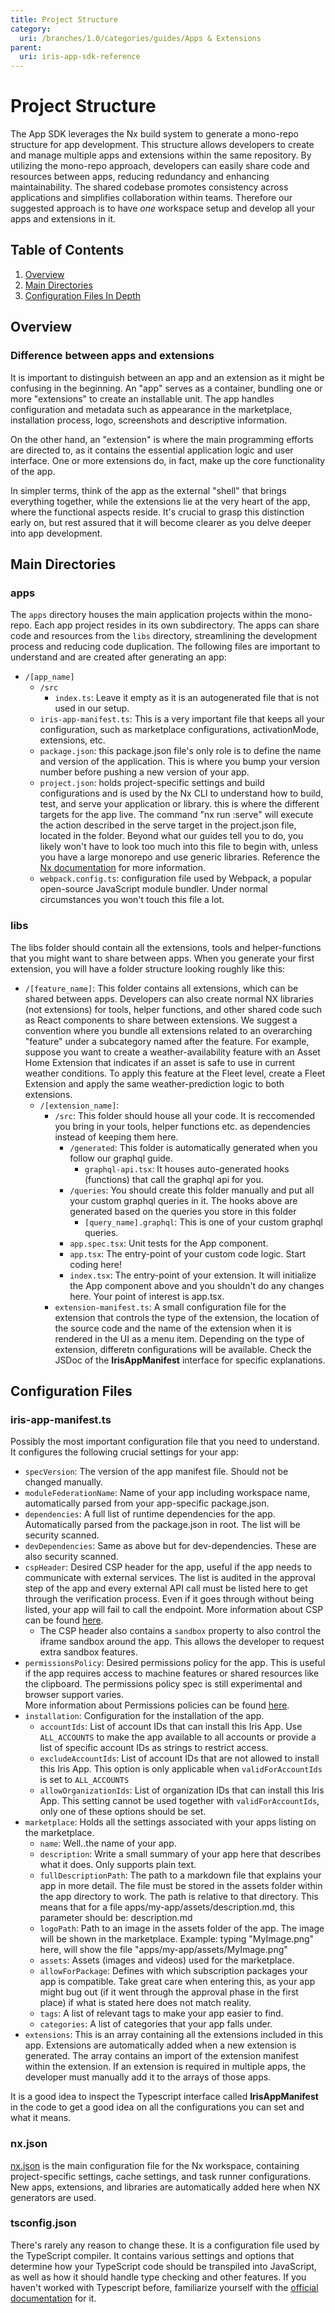 ```yaml
---
title: Project Structure
category:
  uri: /branches/1.0/categories/guides/Apps & Extensions
parent:
  uri: iris-app-sdk-reference
---
```


# Project Structure

The App SDK leverages the Nx build system to generate a mono-repo structure for app development. This structure allows developers to create and manage multiple apps and extensions within the same repository. By utilizing the mono-repo approach, developers can easily share code and resources between apps, reducing redundancy and enhancing maintainability. The shared codebase promotes consistency across applications and simplifies collaboration within teams. Therefore our suggested approach is to have _one_ workspace setup and develop all your apps and extensions in it.

## Table of Contents

1. [Overview](#overview)
2. [Main Directories](#main-directories)
3. [Configuration Files In Depth](#configuration-files)

## Overview

### Difference between apps and extensions

It is important to distinguish between an app and an extension as it might be confusing in the beginning.
An "app" serves as a container, bundling one or more "extensions" to create an installable unit. The app handles configuration and metadata such as appearance in the marketplace, installation process, logo, screenshots and descriptive information.

On the other hand, an "extension" is where the main programming efforts are directed to, as it contains the essential application logic and user interface. One or more extensions do, in fact, make up the core functionality of the app.

In simpler terms, think of the app as the external "shell" that brings everything together, while the extensions lie at the very heart of the app, where the functional aspects reside. It's crucial to grasp this distinction early on, but rest assured that it will become clearer as you delve deeper into app development.

[comment]: <Should put an illustration that depicts the above in a simple manner>

## Main Directories

[comment]: <Visual representation of the structure (tree diagram or screenshot)>

### apps

The `apps` directory houses the main application projects within the mono-repo. Each app project resides in its own subdirectory. The apps can share code and resources from the `libs` directory, streamlining the development process and reducing code duplication. The following files are important to understand and are created after generating an app:

- `/[app_name]`
  - `/src`
    - `index.ts`: Leave it empty as it is an autogenerated file that is not used in our setup.
  - `iris-app-manifest.ts`: This is a very important file that keeps all your configuration, such as marketplace configurations, activationMode, extensions, etc.
  - `package.json`: this package.json file's only role is to define the name and version of the application. This is where you bump your version number before pushing a new version of your app.
  - `project.json`: holds project-specific settings and build configurations and is used by the Nx CLI to understand how to build, test, and serve your application or library. this is where the different targets for the app live. The command "nx run <AppName>:serve" will execute the action described in the serve target in the project.json file, located in the <AppName> folder. Beyond what our guides tell you to do, you likely won't have to look too much into this file to begin with, unless you have a large monorepo and use generic libraries. Reference the [Nx documentation](https://nx.dev/reference/project-configuration) for more information.
  - `webpack.config.ts`: configuration file used by Webpack, a popular open-source JavaScript module bundler. Under normal circumstances you won't touch this file a lot.

### libs

The libs folder should contain all the extensions, tools and helper-functions that you might want to share between apps. When you generate your first extension, you will have a folder structure looking roughly like this:

- `/[feature_name]`: This folder contains all extensions, which can be shared between apps. Developers can also create normal NX libraries (not extensions) for tools, helper functions, and other shared code such as React components to share between extensions. We suggest a convention where you bundle all extensions related to an overarching "feature" under a subcategory named after the feature. For example, suppose you want to create a weather-availability feature with an Asset Home Extension that indicates if an asset is safe to use in current weather conditions. To apply this feature at the Fleet level, create a Fleet Extension and apply the same weather-prediction logic to both extensions.
  - `/[extension_name]`:
    - `/src`: This folder should house all your code. It is reccomended you bring in your tools, helper functions etc. as dependencies instead of keeping them here.
      - `/generated`: This folder is automatically generated when you follow our graphql guide.
        - `graphql-api.tsx`: It houses auto-generated hooks (functions) that call the graphql api for you.
      - `/queries`: You should create this folder manually and put all your custom graphql queries in it. The hooks above are generated based on the queries you store in this folder
        - `[query_name].graphql`: This is one of your custom graphql queries.
      - `app.spec.tsx`: Unit tests for the App component.
      - `app.tsx`: The entry-point of your custom code logic. Start coding here!
      - `index.tsx`: The entry-point of your extension. It will initialize the App component above and you shouldn't do any changes here. Your point of interest is app.tsx.
    - `extension-manifest.ts`: A small configuration file for the extension that controls the type of the extension, the location of the source code and the name of the extension when it is rendered in the UI as a menu item. Depending on the type of extension, differetn configurations will be available. Check the JSDoc of the **IrisAppManifest** interface for specific explanations.

## Configuration Files

### iris-app-manifest.ts

Possibly the most important configuration file that you need to understand.
It configures the following crucial settings for your app:

- `specVersion`: The version of the app manifest file. Should not be changed manually.
- `moduleFederationName`: Name of your app including workspace name, automatically parsed from your app-specific package.json.
- `dependencies`: A full list of runtime dependencies for the app. Automatically parsed from the package.json in root. The list will be security scanned.
- `devDependencies`: Same as above but for dev-dependencies. These are also security scanned.
- `cspHeader`: Desired CSP header for the app, useful if the app needs to communicate with external services. The list is audited in the approval step of the app and every external API call must be listed here to get through the verification process. Even if it goes through without being listed, your app will fail to call the endpoint. More information about CSP can be found [here](https://developer.mozilla.org/en-US/docs/Web/HTTP/CSP).
  - The CSP header also contains a `sandbox` property to also control the iframe sandbox around the app. This allows the developer to request extra sandbox features.
- `permissionsPolicy`: Desired permissions policy for the app. This is useful if the app requires access to machine features or shared resources like the clipboard. The permissions policy spec is still experimental and browser support varies.  
  More information about Permissions policies can be found [here](https://developer.mozilla.org/en-US/docs/Web/HTTP/Headers/Permissions-Policy).
- `installation`: Configuration for the installation of the app. 
  - `accountIds`: List of account IDs that can install this Iris App. Use `ALL_ACCOUNTS` to make the app available to all accounts or provide a list of specific account IDs as strings to restrict access.
  - `excludeAccountIds`: List of account IDs that are not allowed to install this Iris App. This option is only applicable when `validForAccountIds` is set to `ALL_ACCOUNTS`
  - `allowOrganizationIds`: List of organization IDs that can install this Iris App. This setting cannot be used together with `validForAccountIds`, only one of these options should be set.
- `marketplace`: Holds all the settings associated with your apps listing on the marketplace.
  - `name`: Well..the name of your app.
  - `description`: Write a small summary of your app here that describes what it does. Only supports plain text.
  - `fullDescriptionPath`: The path to a markdown file that explains your app in more detail. The file must be stored in the assets folder within the app directory to work. The path is relative to that directory. This means that for a file apps/my-app/assets/description.md, this parameter should be: description.md
  - `logoPath`: Path to an image in the assets folder of the app. The image will be shown in the marketplace. Example: typing "MyImage.png" here, will show the file "apps/my-app/assets/MyImage.png"
  - `assets`: Assets (images and videos) used for the marketplace.
  - `allowForPackage`: Defines with which subscription packages your app is compatible. Take great care when entering this, as your app might bug out (if it went through the approval phase in the first place) if what is stated here does not match reality.
  - `tags`: A list of relevant tags to make your app easier to find.
  - `categories`: A list of categories that your app falls under.
- `extensions`: This is an array containing all the extensions included in this app.
  Extensions are automatically added when a new extension is generated.
  The array contains an import of the extension manifest within the extension.
  If an extension is required in multiple apps, the developer must manually add it to the arrays of those apps.

It is a good idea to inspect the Typescript interface called **IrisAppManifest** in the code to get a good idea on all the configurations you can set and what it means.

### nx.json

[nx.json](https://nx.dev/reference/nx-json#nx.json) is the main configuration file for the Nx workspace, containing project-specific settings, cache settings, and task runner configurations.
New apps, extensions, and libraries are automatically added here when NX generators are used.

### tsconfig.json

There's rarely any reason to change these. It is a configuration file used by the TypeScript compiler. It contains various settings and options
that determine how your TypeScript code should be transpiled into JavaScript,
as well as how it should handle type checking and other features.
If you haven't worked with Typescript before, familiarize yourself with the [official documentation](https://www.typescriptlang.org/docs/) for it.
